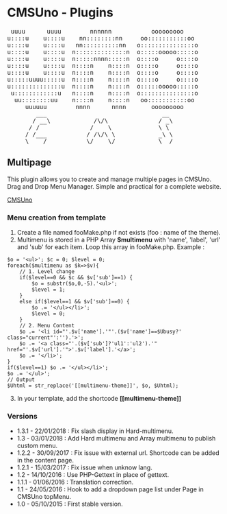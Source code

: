 CMSUno - Plugins
================

<pre>
 uuuu      uuuu        nnnnnn           ooooooooo
u::::u    u::::u    nn::::::::nn     oo:::::::::::oo
u::::u    u::::u   nn::::::::::nn   o:::::::::::::::o
u::::u    u::::u  n::::::::::::::n  o:::::ooooo:::::o
u::::u    u::::u  n:::::nnnn:::::n  o::::o     o::::o
u::::u    u::::u  n::::n    n::::n  o::::o     o::::o
u::::u    u::::u  n::::n    n::::n  o::::o     o::::o
u:::::uuuu:::::u  n::::n    n::::n  o::::o     o::::o
u::::::::::::::u  n::::n    n::::n  o:::::ooooo:::::o
 u::::::::::::u   n::::n    n::::n  o:::::::::::::::o
  uu::::::::uu    n::::n    n::::n   oo:::::::::::oo
     uuuuuu        nnnn      nnnn       ooooooooo
        ___                                __
       / __\            /\/\              / _\
      / /              /    \             \ \
     / /___           / /\/\ \            _\ \
     \____/           \/    \/            \__/
</pre>

## Multipage ##

This plugin allows you to create and manage multiple pages in CMSUno.
Drag and Drop Menu Manager.
Simple and practical for a complete website.

[CMSUno](https://github.com/boiteasite/cmsuno)

### Menu creation from template ###

1. Create a file named fooMake.php if not exists (foo : name of the theme).
2. Multimenu is stored in a PHP Array __$multimenu__ with 'name', 'label', 'url' and 'sub' for each item.
Loop this array in fooMake.php. Example :

```
$o = '<ul>'; $c = 0; $level = 0;
foreach($multimenu as $k=>$v){
	// 1. Level change
	if($level==0 && $c && $v['sub']==1) {
		$o = substr($o,0,-5).'<ul>';
		$level = 1;
	}
	else if($level==1 && $v['sub']==0) {
		$o .= '</ul></li>';
		$level = 0;
	}
	// 2. Menu Content
	$o .= '<li id="'.$v['name'].'"'.($v['name']==$Ubusy?' class="current"':'').'>';
	$o .= '<a class="'.($v['sub']?'ul1':'ul2').'" href="'.$v['url'].'">'.$v['label'].'</a>';
	$o .= '</li>';
}
if($level==1) $o .= '</ul></li>';
$o .= '</ul>';
// Output
$Uhtml = str_replace('[[multimenu-theme]]', $o, $Uhtml);
```

3. In your template, add the shortcode __[[multimenu-theme]]__

### Versions ###

* 1.3.1 - 22/01/2018 : Fix slash display in Hard-multimenu.
* 1.3 - 03/01/2018 : Add Hard multimenu and Array multimenu to publish custom menu.
* 1.2.2 - 30/09/2017 : Fix issue with external url. Shortcode can be added in the content page.
* 1.2.1 - 15/03/2017 : Fix issue when unknow lang.
* 1.2 - 14/10/2016 : Use PHP-Gettext in place of gettext.
* 1.1.1 - 01/06/2016 : Translation correction.
* 1.1 - 24/05/2016 : Hook to add a dropdown page list under Page in CMSUno topMenu.
* 1.0 - 05/10/2015 : First stable version.
